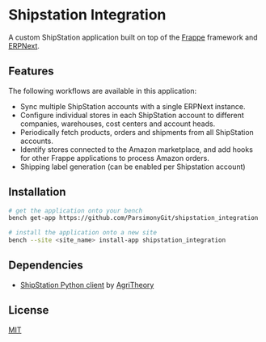 # Shipstation Integration

A custom ShipStation application built on top of the [Frappe](https://github.com/frappe/frappe) framework and [ERPNext](https://github.com/frappe/erpnext).

## Features

The following workflows are available in this application:

- Sync multiple ShipStation accounts with a single ERPNext instance.
- Configure individual stores in each ShipStation account to different companies, warehouses, cost centers and account heads.
- Periodically fetch products, orders and shipments from all ShipStation accounts.
- Identify stores connected to the Amazon marketplace, and add hooks for other Frappe applications to process Amazon orders.
- Shipping label generation (can be enabled per Shipstation account)

## Installation

```bash
# get the application onto your bench
bench get-app https://github.com/ParsimonyGit/shipstation_integration

# install the application onto a new site
bench --site <site_name> install-app shipstation_integration
```

## Dependencies

- [ShipStation Python client](https://github.com/agritheory/shipstation-client) by [AgriTheory](https://github.com/agritheory)

## License

[MIT](https://opensource.org/licenses/MIT)